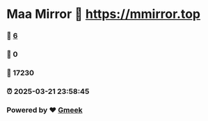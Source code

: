 # Maa Mirror :link: https://mmirror.top 
### :page_facing_up: [6](https://mmirror.top/tag.html) 
### :speech_balloon: 0 
### :hibiscus: 17230 
### :alarm_clock: 2025-03-21 23:58:45 
### Powered by :heart: [Gmeek](https://github.com/Meekdai/Gmeek)
